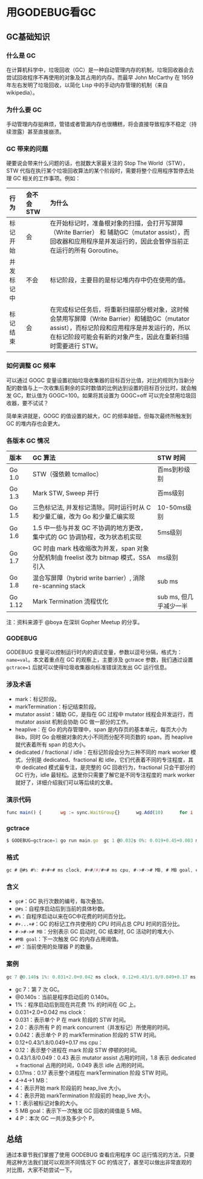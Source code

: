 # 用GODEBUG看GC

## GC基础知识

### 什么是 GC

在计算机科学中，垃圾回收（GC）是一种自动管理内存的机制，垃圾回收器会去尝试回收程序不再使用的对象及其占用的内存。而最早 John McCarthy 在 1959 年左右发明了垃圾回收，以简化 Lisp 中的手动内存管理的机制（来自 wikipedia）。

### 为什么要 GC

手动管理内存挺麻烦，管错或者管漏内存也很糟糕，将会直接导致程序不稳定（持续泄露）甚至直接崩溃。

### GC 带来的问题

硬要说会带来什么问题的话，也就数大家最关注的 Stop The World（STW），STW 代指在执行某个垃圾回收算法的某个阶段时，需要将整个应用程序暂停去处理 GC 相关的工作事项。例如：

| 行为       | 会不会 STW | 为什么                                                       |
| :--------- | :--------- | :----------------------------------------------------------- |
| 标记开始   | 会         | 在开始标记时，准备根对象的扫描，会打开写屏障（Write Barrier） 和 辅助GC（mutator assist），而回收器和应用程序是并发运行的，因此会暂停当前正在运行的所有 Goroutine。 |
| 并发标记中 | 不会       | 标记阶段，主要目的是标记堆内存中仍在使用的值。               |
| 标记结束   | 会         | 在完成标记任务后，将重新扫描部分根对象，这时候会禁用写屏障（Write Barrier）和辅助GC（mutator assist），而标记阶段和应用程序是并发运行的，所以在标记阶段可能会有新的对象产生，因此在重新扫描时需要进行 STW。 |

### 如何调整 GC 频率

可以通过 GOGC 变量设置初始垃圾收集器的目标百分比值，对比的规则为当新分配的数值与上一次收集后剩余的实时数值的比例达到设置的目标百分比时，就会触发 GC，默认值为 GOGC=100。如果将其设置为 GOGC=off 可以完全禁用垃圾回收器，要不试试？

简单来讲就是，GOGC 的值设置的越大，GC 的频率越低，但每次最终所触发到 GC 的堆内存也会更大。

### 各版本 GC 情况

| 版本    | GC 算法                                                      | STW 时间               |
| :------ | :----------------------------------------------------------- | :--------------------- |
| Go 1.0  | STW（强依赖 tcmalloc）                                       | 百ms到秒级别           |
| Go 1.3  | Mark STW, Sweep 并行                                         | 百ms级别               |
| Go 1.5  | 三色标记法, 并发标记清除。同时运行时从 C 和少量汇编，改为 Go 和少量汇编实现 | 10-50ms级别            |
| Go 1.6  | 1.5 中一些与并发 GC 不协调的地方更改，集中式的 GC 协调协程，改为状态机实现 | 5ms级别                |
| Go 1.7  | GC 时由 mark 栈收缩改为并发，span 对象分配机制由 freelist 改为 bitmap 模式，SSA引入 | ms级别                 |
| Go 1.8  | 混合写屏障（hybrid write barrier）, 消除 re-scanning stack   | sub ms                 |
| Go 1.12 | Mark Termination 流程优化                                    | sub ms, 但几乎减少一半 |

注：资料来源于 @boya 在深圳 Gopher Meetup 的分享。

### GODEBUG

GODEBUG 变量可以控制运行时内的调试变量，参数以逗号分隔，格式为：`name=val`。本文着重点在 GC 的观察上，主要涉及 gctrace 参数，我们通过设置 `gctrace=1` 后就可以使得垃圾收集器向标准错误流发出 GC 运行信息。

### 涉及术语

- mark：标记阶段。
- markTermination：标记结束阶段。
- mutator assist：辅助 GC，是指在 GC 过程中 mutator 线程会并发运行，而 mutator assist 机制会协助 GC 做一部分的工作。
- heaplive：在 Go 的内存管理中，span 是内存页的基本单元，每页大小为 8kb，同时 Go 会根据对象的大小不同而分配不同页数的 span，而 heaplive 就代表着所有 span 的总大小。
- dedicated / fractional / idle：在标记阶段会分为三种不同的 mark worker 模式，分别是 dedicated、fractional 和 idle，它们代表着不同的专注程度，其中 dedicated 模式最专注，是完整的 GC 回收行为，fractional 只会干部分的 GC 行为，idle 最轻松。这里你只需要了解它是不同专注程度的 mark worker 就好了，详细介绍我们可以等后续的文章。

### 演示代码

```javascript
func main() {	    wg := sync.WaitGroup{}	    wg.Add(10)	    for i := 0; i < 10; i++ {	        go func(wg *sync.WaitGroup) {	            var counter int	            for i := 0; i < 1e10; i++ {	                counter++	            }	            wg.Done()	        }(&wg)	    }	    wg.Wait()	}
```

### gctrace

```javascript
$ GODEBUG=gctrace=1 go run main.go	gc 1 @0.032s 0%: 0.019+0.45+0.003 ms clock, 0.076+0.22/0.40/0.80+0.012 ms cpu, 4->4->0 MB, 5 MB goal, 4 P	gc 2 @0.046s 0%: 0.004+0.40+0.008 ms clock, 0.017+0.32/0.25/0.81+0.034 ms cpu, 4->4->0 MB, 5 MB goal, 4 P	gc 3 @0.063s 0%: 0.004+0.40+0.008 ms clock, 0.018+0.056/0.32/0.64+0.033 ms cpu, 4->4->0 MB, 5 MB goal, 4 P	gc 4 @0.080s 0%: 0.004+0.45+0.016 ms clock, 0.018+0.15/0.34/0.77+0.065 ms cpu, 4->4->1 MB, 5 MB goal, 4 P	gc 5 @0.095s 0%: 0.015+0.87+0.005 ms clock, 0.061+0.27/0.74/1.8+0.023 ms cpu, 4->4->1 MB, 5 MB goal, 4 P	gc 6 @0.113s 0%: 0.014+0.69+0.002 ms clock, 0.056+0.23/0.48/1.4+0.011 ms cpu, 4->4->1 MB, 5 MB goal, 4 P	gc 7 @0.140s 1%: 0.031+2.0+0.042 ms clock, 0.12+0.43/1.8/0.049+0.17 ms cpu, 4->4->1 MB, 5 MB goal, 4 P	...
```

### 格式

```javascript
gc # @#s #%: #+#+# ms clock, #+#/#/#+# ms cpu, #->#-># MB, # MB goal, # P
```

### 含义

- `gc#`：GC 执行次数的编号，每次叠加。
- `@#s`：自程序启动后到当前的具体秒数。
- `#%`：自程序启动以来在GC中花费的时间百分比。
- `#+...+#`：GC 的标记工作共使用的 CPU 时间占总 CPU 时间的百分比。
- `#->#-># MB`：分别表示 GC 启动时, GC 结束时, GC 活动时的堆大小.
- `#MB goal`：下一次触发 GC 的内存占用阈值。
- `#P`：当前使用的处理器 P 的数量。

### 案例

```javascript
gc 7 @0.140s 1%: 0.031+2.0+0.042 ms clock, 0.12+0.43/1.8/0.049+0.17 ms cpu, 4->4->1 MB, 5 MB goal, 4 P
```

- gc 7：第 7 次 GC。
- @0.140s：当前是程序启动后的 0.140s。
- 1%：程序启动后到现在共花费 1% 的时间在 GC 上。
- 0.031+2.0+0.042 ms clock：
- 0.031：表示单个 P 在 mark 阶段的 STW 时间。
- 2.0：表示所有 P 的 mark concurrent（并发标记）所使用的时间。
- 0.042：表示单个 P 的 markTermination 阶段的 STW 时间。
- 0.12+0.43/1.8/0.049+0.17 ms cpu：
- 0.12：表示整个进程在 mark 阶段 STW 停顿的时间。
- 0.43/1.8/0.049：0.43 表示 mutator assist 占用的时间，1.8 表示 dedicated + fractional 占用的时间，0.049 表示 idle 占用的时间。
- 0.17ms：0.17 表示整个进程在 markTermination 阶段 STW 时间。
- 4->4->1 MB：
- 4：表示开始 mark 阶段前的 heap_live 大小。
- 4：表示开始 markTermination 阶段前的 heap_live 大小。
- 1：表示被标记对象的大小。
- 5 MB goal：表示下一次触发 GC 回收的阈值是 5 MB。
- 4 P：本次 GC 一共涉及多少个 P。

## 总结

通过本章节我们掌握了使用 GODEBUG 查看应用程序 GC 运行情况的方法，只要用这种方法我们就可以观测不同情况下 GC 的情况了，甚至可以做出非常直观的对比图，大家不妨尝试一下。